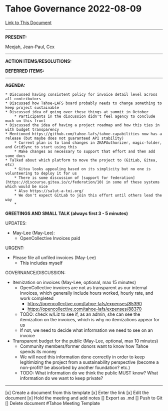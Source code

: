 # Tahoe Governance 2022-08-09

[Link to This Document](https://hackmd.io/@May-Lee/H1SL_ayCq/edit)

----------

**PRESENT:**
  
  Meejah, Jean-Paul, Ccx
  
----------

**ACTION ITEMS/RESOLUTIONS:**  

**DEFERRED ITEMS:**  

----------

**AGENDA:**

    * Discussed having consistent policy for invoice detail level across all contributors
    * Discussed how Tahoe-LAFS board probably needs to change something to keep project sustainable
    * Discussed idea of going over these things at summit in October
        * Participants in the discussion didn't feel agency to conclude much on this front
    * Discussed the idea of having a project roadmap and how this ties in with budget transparency
    * Mentioned https://github.com/tahoe-lafs/tahoe-capabilities now has a release (but maybe does not guaranteed API stability)
        * Current plan is to land changes in ZKAPAuthorizer, magic-folder, and GridSync to start using this
        * Make changes as necessary to support that effort and then add some docs
    * Talked about which platform to move the project to (GitLab, Gitea, etc)
        * Gitea looks appealing based on its simplicity but no one is volunteering to deploy it for us
        * There is some discussion of [support for federation](https://discourse.gitea.io/c/federation/10) in some of these systems which would be nice
        * Also https://salut-a-toi.org/
        * We don't expect GitLab to join this effort until others lead the way
        * 

**GREETINGS AND SMALL TALK (always first 3 - 5 minutes)**  

UPDATES:
* May-Lee (May-Lee): 
    * OpenCollective Invoices paid

URGENT:
* Please file all unfiled invoices (May-Lee)
    * This includes myself

GOVERNANCE/DISCUSSION:
* Itemization on invoices (May-Lee, optional, max 15 minutes)
    * OpenCollective invoices are not as transparent as our internal invoices, which generally include hours worked, hourly rate, and work completed
        * https://opencollective.com/tahoe-lafs/expenses/85390
        * https://opencollective.com/tahoe-lafs/expenses/88370
    * TODO: check w/Liz to see if, as an admin, she can see the itemization on the invoices, which is why no itemizations appear for us
    * If not, we need to decide what information we need to see on an invoice
* Transparent budget for the public (May-Lee, optional, max 10 minutes)
    * Community members/former donors want to know how Tahoe spends its money
    * We will need this information done correctly in order to keep legitimizing the project from a sustainability perspective (become a non-profit? be absorbed by another foundation? etc.)
    * TODO: What information do we think the public MUST know? What information do we want to keep private?

----------

[x] Create a document from this template
[x] Enter the link
[x] Edit the document
[x] Hold the meeting and add notes
[] Export as .md
[] Push to Git
[] Delete document #Tahoe Meeting Template